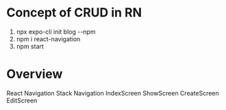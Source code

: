 # Concept of CRUD in RN
1. npx expo-cli init blog --npm
2. npm i react-navigation
3. npm start
# Overview

React Navigation Stack Navigation
IndexScreen
ShowScreen
CreateScreen
EditScreen

